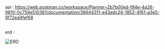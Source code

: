 api : https://web.postman.co/workspace/Planner~2b7b00ed-f94e-4a26-9810-0c759e510361/documentation/38644311-e43adc24-1852-4f61-a3e5-9f72ea9fef68

<br>
erd : 

![ERD](https://github.com/user-attachments/assets/0b221d90-8a00-4799-8838-1debbc1e4c21)

